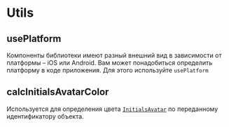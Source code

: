 # Utils

## usePlatform

Компоненты библиотеки имеют разный внешний вид в зависимости от платформы – iOS или Android. Вам может понадобиться определить платформу в коде приложения. Для этого используйте `usePlatform`

## calcInitialsAvatarColor

Используется для определения цвета [`InitialsAvatar`](components/Blocks/InitialsAvatar) по переданному идентификатору объекта.
